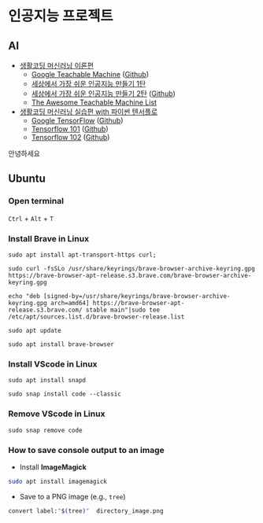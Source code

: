 # 인공지능 프로젝트

## AI
- [생활코딩 머신러닝 이론편](https://opentutorials.org/course/4548)
  - [Google Teachable Machine](https://teachablemachine.withgoogle.com/) ([Github](https://github.com/googlecreativelab/teachablemachine-community))
  - [세상에서 가장 쉬운 인공지능 만들기 1탄](https://www.youtube.com/watch?v=USQGTW34lO8) 
  - [세상에서 가장 쉬운 인공지능 만들기 2탄](https://www.youtube.com/watch?v=9SwdGFzFb5Y) ([Github](https://github.com/youtube-jocoding/Teachable-Machine-AI-Fitness-Trainer))
  - [The Awesome Teachable Machine List](https://github.com/SashiDo/awesome-teachable-machine)
- [생활코딩 머신러닝 실습편 with 파이썬 텐서플로](https://elibrary.kyobobook.co.kr/dig/elb/elibrary)
  - [Google TensorFlow](https://www.tensorflow.org/) ([Github](https://github.com/tensorflow)) 
  - [Tensorflow 101](https://opentutorials.org/module/4966) ([Github](https://github.com/blackdew/tensorflow1))
  - [Tensorflow 102](https://opentutorials.org/module/5268) ([Github](https://github.com/blackdew/ml-tensorflow))


안녕하세요


## Ubuntu
### Open terminal
`Ctrl` + `Alt` + `T`

### Install Brave in Linux
```
sudo apt install apt-transport-https curl;
```
```
sudo curl -fsSLo /usr/share/keyrings/brave-browser-archive-keyring.gpg https://brave-browser-apt-release.s3.brave.com/brave-browser-archive-keyring.gpg
```
```
echo "deb [signed-by=/usr/share/keyrings/brave-browser-archive-keyring.gpg arch=amd64] https://brave-browser-apt-release.s3.brave.com/ stable main"|sudo tee /etc/apt/sources.list.d/brave-browser-release.list
```
```
sudo apt update
```
```
sudo apt install brave-browser
```

### Install VScode in Linux

``` 
sudo apt install snapd 
```
```
sudo snap install code --classic
```
### Remove VScode in Linux
```
sudo snap remove code
```

### How to save console output to an image
- Install **ImageMagick**
```sh
sudo apt install imagemagick
```
- Save to a PNG image (e.g., `tree`)
```sh
convert label:"$(tree)"  directory_image.png
```
